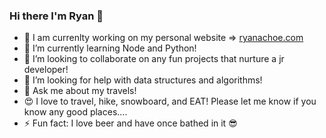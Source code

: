 ### Hi there I'm Ryan 👋

- 🔭  I am currenlty working on my personal website => [ryanachoe.com](ryanachoe.com)
- 🌱  I’m currently learning Node and Python!
- 👯  I’m looking to collaborate on any fun projects that nurture a jr developer!
- 🤔  I’m looking for help with data structures and algorithms!
- 💬  Ask me about my travels!
- 😍  I love to travel, hike, snowboard, and EAT! Please let me know if you know any good places....
- ⚡  Fun fact: I love beer and have once bathed in it 😎

